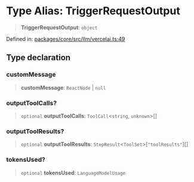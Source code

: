 # Type Alias: TriggerRequestOutput

> **TriggerRequestOutput**: `object`

Defined in: [packages/core/src/llm/vercelai.ts:49](https://github.com/GeoDaCenter/openassistant/blob/0c688d870b87d67f5ae44bc9413af48292a3320a/packages/core/src/llm/vercelai.ts#L49)

## Type declaration

### customMessage

> **customMessage**: `ReactNode` \| `null`

### outputToolCalls?

> `optional` **outputToolCalls**: `ToolCall`\<`string`, `unknown`\>[]

### outputToolResults?

> `optional` **outputToolResults**: `StepResult`\<`ToolSet`\>\[`"toolResults"`\][]

### tokensUsed?

> `optional` **tokensUsed**: `LanguageModelUsage`
